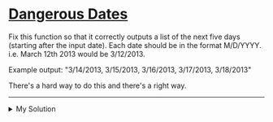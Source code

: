 # [Dangerous Dates](https://www.codewars.com/kata/53a257d83cacabb1fd0007d3)

Fix this function so that it correctly outputs a list of the next five days (starting after the input date). Each date
should be in the format M/D/YYYY. i.e. March 12th 2013 would be 3/12/2013.

Example output: "3/14/2013, 3/15/2013, 3/16/2013, 3/17/2013, 3/18/2013"

There's a hard way to do this and there's a right way.

---

<details><summary>My Solution</summary>

```js
// Function to get the next five days from a given date
var nextFiveDays = function (date) {
  // Array to store the next five days
  const dates = []

  // Loop to calculate the next five days
  for (var i = 1; i < 6; i++) {
    // Calculate the date by adding 24 hours * i to the given date
    let newDate = new Date(Date.parse(date) + 3600000 * 24 * i)
    // Extract day, month, and year from the new date
    let d = newDate.getDate()
    let m = newDate.getMonth() + 1 // Months are zero-based, so add 1
    let y = newDate.getFullYear()
    // Push the formatted date (mm/dd/yyyy) to the dates array
    dates.push(m + '/' + d + '/' + y)
  }

  // Join the dates array elements with a comma and space
  return dates.join(', ')
}
```

</details>

